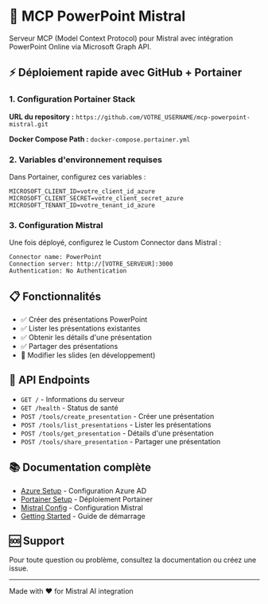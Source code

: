 # 🚀 MCP PowerPoint Mistral

Serveur MCP (Model Context Protocol) pour Mistral avec intégration PowerPoint Online via Microsoft Graph API.

## ⚡ Déploiement rapide avec GitHub + Portainer

### 1. Configuration Portainer Stack

**URL du repository :** `https://github.com/VOTRE_USERNAME/mcp-powerpoint-mistral.git`

**Docker Compose Path :** `docker-compose.portainer.yml`

### 2. Variables d'environnement requises

Dans Portainer, configurez ces variables :

```env
MICROSOFT_CLIENT_ID=votre_client_id_azure
MICROSOFT_CLIENT_SECRET=votre_client_secret_azure
MICROSOFT_TENANT_ID=votre_tenant_id_azure
```

### 3. Configuration Mistral

Une fois déployé, configurez le Custom Connector dans Mistral :

```
Connector name: PowerPoint
Connection server: http://[VOTRE_SERVEUR]:3000
Authentication: No Authentication
```

## 📋 Fonctionnalités

- ✅ Créer des présentations PowerPoint
- ✅ Lister les présentations existantes  
- ✅ Obtenir les détails d'une présentation
- ✅ Partager des présentations
- 🔄 Modifier les slides (en développement)

## 🔧 API Endpoints

- `GET /` - Informations du serveur
- `GET /health` - Status de santé
- `POST /tools/create_presentation` - Créer une présentation
- `POST /tools/list_presentations` - Lister les présentations
- `POST /tools/get_presentation` - Détails d'une présentation
- `POST /tools/share_presentation` - Partager une présentation

## 📚 Documentation complète

- [Azure Setup](AZURE_SETUP.md) - Configuration Azure AD
- [Portainer Setup](PORTAINER_SETUP.md) - Déploiement Portainer
- [Mistral Config](MISTRAL_CONFIG.md) - Configuration Mistral
- [Getting Started](GETTING_STARTED.md) - Guide de démarrage

## 🆘 Support

Pour toute question ou problème, consultez la documentation ou créez une issue.

---

Made with ❤️ for Mistral AI integration